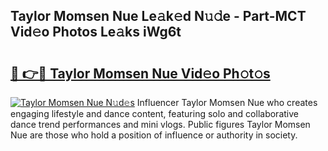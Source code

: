 ## Taylor Momsen Nue Le𝚊k𝚎d N𝚞𝚍e - Part-MCT Vid𝚎o Photos Le𝚊ks iWg6t

# <h2><a href="http://fb5f6d.evod.top/?m=Taylor+Momsen+Nue">🔗 👉🔴 Taylor Momsen Nue Vid𝚎o Ph𝚘t𝚘s</a></h2>

[![Taylor Momsen Nue N𝚞d𝚎s](https://i.imgur.com/8V9OHl7.gif)](http://fb5f6d.evod.top/?m=Taylor+Momsen+Nue)
Influencer Taylor Momsen Nue who creates engaging lifestyle and dance content, featuring solo and collaborative dance trend performances and mini vlogs. Public figures Taylor Momsen Nue are those who hold a position of influence or authority in society. 
